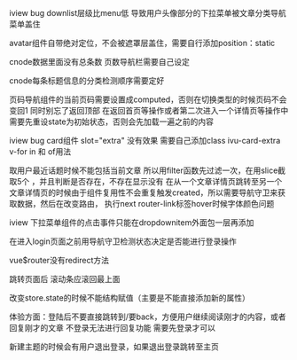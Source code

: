 iview bug downlist层级比menu低  导致用户头像部分的下拉菜单被文章分类导航菜单盖住

avatar组件自带绝对定位，不会被遮罩层盖住，需要自行添加position：static

cnode数据里面没有总条数 页数导航栏需要自己设定

cnode每条标题信息的分类检测顺序需要定好

页码导航组件的当前页码需要设置成computed，否则在切换类型的时候页码不会变回1 
同时别忘了返回顶部
在返回首页等操作或者第二次进入一个详情页等操作中需要先重设state为初始状态，否则会先加载一遍之前的内容

iview bug card组件 slot="extra" 没有效果 需要自己添加class ivu-card-extra
v-for in 和 of用法


取用户最近话题时候不能包括当前文章 所以用filter函数先过滤一次，在用slice截取5个
，并且判断是否存在，不存在显示没有
在从一个文章详情页跳转至另一个文章详情页的时候由于组件复用性不会重复触发created，所以需要导航守卫来获取数据，然后在改变路由，
执行next
router-link标签hover时候字体颜色问题

iview 下拉菜单组件的点击事件只能在dropdownitem外面包一层再添加



在进入login页面之前用导航守卫检测状态决定是否能进行登录操作

vue$router没有redirect方法

跳转页面后 滚动条应滚回最上面

改变store.state的时候不能结构赋值（主要是不能直接添加新的属性）

体验方面：登陆后不要直接跳转到/要back，方便用户继续阅读刚才的内容，或者回复刚才的文章
	  不登录无法进行回复功能 需要先登录才可以



新建主题的时候会有用户退出登录，如果退出登录跳转至主页